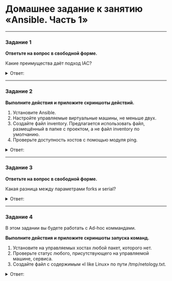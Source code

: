 # Домашнее задание к занятию «Ansible. Часть 1»

---

### Задание 1

**Ответьте на вопрос в свободной форме.**

Какие преимущества даёт подход IAC?

<details> 
<summary> Ответ:  </summary>
 IAC это подход к управлению инфоструктуры через конфиг файл.
Главное приемущество это не нужно устанавливать агентов на упровляемые хосты. Скорость настройки и один инженер может управлять огромным количеством машин.
</details> 

---

### Задание 2 

**Выполните действия и приложите скриншоты действий.**

1. Установите Ansible.
2. Настройте управляемые виртуальные машины, не меньше двух.
3. Создайте файл inventory. Предлагается использовать файл, размещённый в папке с проектом, а не файл inventory по умолчанию.
4. Проверьте доступность хостов с помощью модуля ping.

<details> 
<summary> Ответ:  </summary>
1. Установка Ansible командой для AlmaLinux
 
```
sudo dnf install ansible
```
![](https://user-images.githubusercontent.com/136073445/253057329-520a7b53-5f08-459c-ba0c-f8686fbbbd68.png)
 
Установка завершена. Смотрим версию командой:
 ```
 ansible --version
 ```
![](https://user-images.githubusercontent.com/134618774/242301217-4a553bf8-8059-464f-b6d9-a247ddbed2ce.png)
 
2. Настроим файл инвентаризации
Он содержит список устройств к которым будем подключатся

Создадим файл конфигурации командой. При установки он не создался. 
```
sudo vim /etc/ansible/ansible.cfg 
```
Проверим 
 
![](https://user-images.githubusercontent.com/134618774/242334976-6cff7217-d7b2-4e11-b18f-39d7f660a9eb.png) 
 
</details>

---

### Задание 3 

**Ответьте на вопрос в свободной форме.**

Какая разница между параметрами forks и serial? 

<details> 
<summary> Ответ:  </summary>

forks - максимальное количество хостов на которых будет выполнятся задача.
serial - определяет количество узлов, обрабатываемых в каждой задаче за один запуск.
 
</details>

---

### Задание 4 

В этом задании вы будете работать с Ad-hoc коммандами.

**Выполните действия и приложите скриншоты запуска команд.**

1. Установите на управляемых хостах любой пакет, которого нет.
2. Проверьте статус любого, присутствующего на управляемой машине, сервиса. 
3. Создайте файл с содержимым «I like Linux» по пути /tmp/netology.txt.
 
 <details> 
<summary> Ответ:  </summary>
  Установим mc 
  
 ![](https://user-images.githubusercontent.com/136073445/254482771-d540cb1a-4eb0-41b4-8e71-5158e36b042a.png)

 ![](https://user-images.githubusercontent.com/136073445/254483149-2e862683-bd5d-4007-a745-1a0f365d3750.png)

 Статус службы

 ![](https://user-images.githubusercontent.com/136073445/254484010-6bba3e9e-406c-42d8-906b-4217af37ce11.png)

файл с содержимым «I like Linux» по пути /tmp/netology.txt

 ![](https://user-images.githubusercontent.com/136073445/254484762-a53ade55-8b4f-422a-af0d-48e88f2a964f.png)

 ![](https://user-images.githubusercontent.com/136073445/254484954-bcd06ed3-085d-467f-83aa-5d3d8524c4ee.png)

 ![](https://user-images.githubusercontent.com/136073445/254485152-4aa99409-ee7c-4324-9526-c98571d0a452.png)
 
</details>
